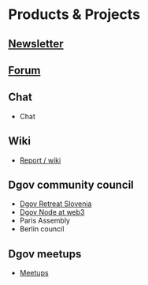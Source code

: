 # Products & Projects

## [Newsletter](../../newsletter/)

## [Forum](https://forum.dgov.foundation/)

## Chat

* Chat

## Wiki

* [Report / wiki](../../)

## Dgov community council

* [Dgov Retreat Slovenia](https://forum.dgov.foundation/t/dgov-retreat-slovenia/69)
* [Dgov Node at web3](https://forum.dgov.foundation/t/web-3-summit-dgov-node/63)
* Paris Assembly
* Berlin council

## Dgov meetups

* [Meetups](../../dgov-industry-landscape.md)

